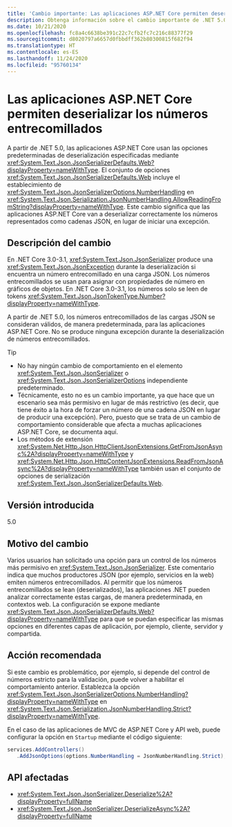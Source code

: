 ```yaml
---
title: 'Cambio importante: Las aplicaciones ASP.NET Core permiten deserializar los números entrecomillados'
description: Obtenga información sobre el cambio importante de .NET 5.0 en las bibliotecas básicas de .NET donde las aplicaciones ASP.NET Core deserializarán correctamente los números representados como cadenas JSON, en lugar de iniciar una excepción.
ms.date: 10/21/2020
ms.openlocfilehash: fc8a4c6638be391c22c7cfb2fc7c216c88377f29
ms.sourcegitcommit: d8020797a6657d0fbbdff362b80300815f682f94
ms.translationtype: HT
ms.contentlocale: es-ES
ms.lasthandoff: 11/24/2020
ms.locfileid: "95760134"
---
```

# <a name="aspnet-core-apps-allow-deserializing-quoted-numbers"></a>Las aplicaciones ASP.NET Core permiten deserializar los números entrecomillados

A partir de .NET 5.0, las aplicaciones ASP.NET Core usan las opciones predeterminadas de deserialización especificadas mediante <xref:System.Text.Json.JsonSerializerDefaults.Web?displayProperty=nameWithType>. El conjunto de opciones <xref:System.Text.Json.JsonSerializerDefaults.Web> incluye el establecimiento de <xref:System.Text.Json.JsonSerializerOptions.NumberHandling> en <xref:System.Text.Json.Serialization.JsonNumberHandling.AllowReadingFromString?displayProperty=nameWithType>. Este cambio significa que las aplicaciones ASP.NET Core van a deserializar correctamente los números representados como cadenas JSON, en lugar de iniciar una excepción.

## <a name="change-description"></a>Descripción del cambio

En .NET Core 3.0-3.1, <xref:System.Text.Json.JsonSerializer> produce una <xref:System.Text.Json.JsonException> durante la deserialización si encuentra un número entrecomillado en una carga JSON. Los números entrecomillados se usan para asignar con propiedades de número en gráficos de objetos. En .NET Core 3.0-3.1, los números solo se leen de tokens <xref:System.Text.Json.JsonTokenType.Number?displayProperty=nameWithType>.

A partir de .NET 5.0, los números entrecomillados de las cargas JSON se consideran válidos, de manera predeterminada, para las aplicaciones ASP.NET Core. No se produce ninguna excepción durante la deserialización de números entrecomillados.

> [!TIP]
>
> - No hay ningún cambio de comportamiento en el elemento <xref:System.Text.Json.JsonSerializer> o <xref:System.Text.Json.JsonSerializerOptions> independiente predeterminado.
> - Técnicamente, esto no es un cambio importante, ya que hace que un escenario sea más permisivo en lugar de más restrictivo (es decir, que tiene éxito a la hora de forzar un número de una cadena JSON en lugar de producir una excepción). Pero, puesto que se trata de un cambio de comportamiento considerable que afecta a muchas aplicaciones ASP.NET Core, se documenta aquí.
> - Los métodos de extensión <xref:System.Net.Http.Json.HttpClientJsonExtensions.GetFromJsonAsync%2A?displayProperty=nameWithType> y <xref:System.Net.Http.Json.HttpContentJsonExtensions.ReadFromJsonAsync%2A?displayProperty=nameWithType> también usan el conjunto de opciones de serialización <xref:System.Text.Json.JsonSerializerDefaults.Web>.

## <a name="version-introduced"></a>Versión introducida

5.0

## <a name="reason-for-change"></a>Motivo del cambio

Varios usuarios han solicitado una opción para un control de los números más permisivo en <xref:System.Text.Json.JsonSerializer>. Este comentario indica que muchos productores JSON (por ejemplo, servicios en la web) emiten números entrecomillados. Al permitir que los números entrecomillados se lean (deserializados), las aplicaciones .NET pueden analizar correctamente estas cargas, de manera predeterminada, en contextos web. La configuración se expone mediante <xref:System.Text.Json.JsonSerializerDefaults.Web?displayProperty=nameWithType> para que se puedan especificar las mismas opciones en diferentes capas de aplicación, por ejemplo, cliente, servidor y compartida.

## <a name="recommended-action"></a>Acción recomendada

Si este cambio es problemático, por ejemplo, si depende del control de números estricto para la validación, puede volver a habilitar el comportamiento anterior. Establezca la opción <xref:System.Text.Json.JsonSerializerOptions.NumberHandling?displayProperty=nameWithType> en <xref:System.Text.Json.Serialization.JsonNumberHandling.Strict?displayProperty=nameWithType>.

En el caso de las aplicaciones de MVC de ASP.NET Core y API web, puede configurar la opción en `Startup` mediante el código siguiente:

```csharp
services.AddControllers()
   .AddJsonOptions(options.NumberHandling = JsonNumberHandling.Strict);
```

## <a name="affected-apis"></a>API afectadas

- <xref:System.Text.Json.JsonSerializer.Deserialize%2A?displayProperty=fullName>
- <xref:System.Text.Json.JsonSerializer.DeserializeAsync%2A?displayProperty=fullName>

<!--

### Affected APIs

- `Overload:System.Text.Json.JsonSerializer.Deserialize`
- `Overload:System.Text.Json.JsonSerializer.DeserializeAsync`

### Category

- ASP.NET Core
- Serialization

-->
